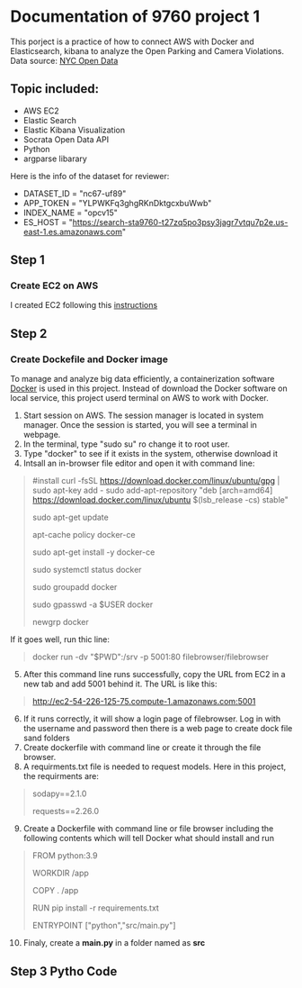 #  Documentation of 9760 project 1
This porject is a practice of how to connect AWS with Docker and Elasticsearch, kibana to analyze the Open Parking and Camera Violations. <br>
Data source: [NYC Open Data](https://dev.socrata.com/foundry/data.cityofnewyork.us/nc67-uf89)<br>
## Topic included:
- AWS EC2
- Elastic Search
- Elastic Kibana Visualization
- Socrata Open Data API
- Python 
- argparse libarary

Here is the info of the dataset for reviewer:
- DATASET_ID = "nc67-uf89"
- APP_TOKEN = "YLPWKFq3ghgRKnDktgcxbuWwb"
- INDEX_NAME = "opcv15"
- ES_HOST = "https://search-sta9760-t27zq5po3psy3jagr7vtqu7p2e.us-east-1.es.amazonaws.com"
## Step 1
  ### Create EC2 on AWS
  I created EC2 following this [instructions](https://docs.google.com/document/d/13Lyd64fqevIKUnHH38-1YW_2HQdc3GZ8ovewdKdBpt0/edit#heading=h.cb4ce13d31ux)
## Step 2
  ### Create Dockefile and Docker image
  To manage and analyze big data efficiently, a containerization software [Docker](https://www.docker.com/) is used in this project. Instead of download the Docker software on local service, this project userd terminal on AWS to work with Docker.
  
  1. Start session on AWS. The session manager is located in system manager. Once the session is started, you will see a terminal in webpage.
  2. In the terminal, type "sudo su" ro change it to root user. 
  3. Type "docker" to see if it exists in the system, otherwise download it
  4. Intsall an in-browser file editor and open it with command line: 
  > #install
  > curl -fsSL https://download.docker.com/linux/ubuntu/gpg | sudo apt-key add -
  > sudo add-apt-repository "deb [arch=amd64] https://download.docker.com/linux/ubuntu $(lsb_release -cs) stable"
  > 
  > sudo apt-get update
  > 
  > apt-cache policy docker-ce
  > 
  > sudo apt-get install -y docker-ce
  > 
  > sudo systemctl status docker
  > 
  > sudo groupadd docker
  > 
  > sudo gpasswd -a $USER docker
  > 
  > newgrp docker
 
If it goes well, run thic line:
  > docker run -dv "$PWD":/srv -p 5001:80 filebrowser/filebrowser
5. After this command line runs successfully, copy the URL from EC2 in a new tab and add 5001 behind it. The URL is like this:
> http://ec2-54-226-125-75.compute-1.amazonaws.com:5001
6. If it runs correctly, it will show a login page of filebrowser. Log in with the username and password then there is a web page to create dock file sand folders
7. Create dockerfile with command line or create it through the file browser. 
8. A requirments.txt file is needed to request models. Here in this project, the requirments are:
> sodapy==2.1.0
> 
> requests==2.26.0
9. Create a Dockerfile with command line or file browser including the following contents which will tell Docker what should install and run 
> FROM python:3.9
>
> WORKDIR /app
> 
> COPY . /app
> 
> RUN pip install -r requirements.txt
> 
> ENTRYPOINT ["python","src/main.py"]
10. Finaly, create a **main.py** in a folder named as **src**

## Step 3 Pytho Code





  
